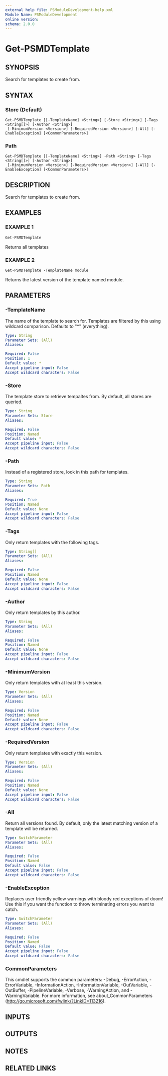 ```yaml
---
external help file: PSModuleDevelopment-help.xml
Module Name: PSModuleDevelopment
online version:
schema: 2.0.0
---
```


# Get-PSMDTemplate

## SYNOPSIS
Search for templates to create from.

## SYNTAX

### Store (Default)
```
Get-PSMDTemplate [[-TemplateName] <String>] [-Store <String>] [-Tags <String[]>] [-Author <String>]
 [-MinimumVersion <Version>] [-RequiredVersion <Version>] [-All] [-EnableException] [<CommonParameters>]
```

### Path
```
Get-PSMDTemplate [[-TemplateName] <String>] -Path <String> [-Tags <String[]>] [-Author <String>]
 [-MinimumVersion <Version>] [-RequiredVersion <Version>] [-All] [-EnableException] [<CommonParameters>]
```

## DESCRIPTION
Search for templates to create from.

## EXAMPLES

### EXAMPLE 1
```
Get-PSMDTemplate
```

Returns all templates

### EXAMPLE 2
```
Get-PSMDTemplate -TemplateName module
```

Returns the latest version of the template named module.

## PARAMETERS

### -TemplateName
The name of the template to search for.
Templates are filtered by this using wildcard comparison.
Defaults to "*" (everything).

```yaml
Type: String
Parameter Sets: (All)
Aliases:

Required: False
Position: 1
Default value: *
Accept pipeline input: False
Accept wildcard characters: False
```

### -Store
The template store to retrieve tempaltes from.
By default, all stores are queried.

```yaml
Type: String
Parameter Sets: Store
Aliases:

Required: False
Position: Named
Default value: *
Accept pipeline input: False
Accept wildcard characters: False
```

### -Path
Instead of a registered store, look in this path for templates.

```yaml
Type: String
Parameter Sets: Path
Aliases:

Required: True
Position: Named
Default value: None
Accept pipeline input: False
Accept wildcard characters: False
```

### -Tags
Only return templates with the following tags.

```yaml
Type: String[]
Parameter Sets: (All)
Aliases:

Required: False
Position: Named
Default value: None
Accept pipeline input: False
Accept wildcard characters: False
```

### -Author
Only return templates by this author.

```yaml
Type: String
Parameter Sets: (All)
Aliases:

Required: False
Position: Named
Default value: None
Accept pipeline input: False
Accept wildcard characters: False
```

### -MinimumVersion
Only return templates with at least this version.

```yaml
Type: Version
Parameter Sets: (All)
Aliases:

Required: False
Position: Named
Default value: None
Accept pipeline input: False
Accept wildcard characters: False
```

### -RequiredVersion
Only return templates with exactly this version.

```yaml
Type: Version
Parameter Sets: (All)
Aliases:

Required: False
Position: Named
Default value: None
Accept pipeline input: False
Accept wildcard characters: False
```

### -All
Return all versions found.
By default, only the latest matching version of a template will be returned.

```yaml
Type: SwitchParameter
Parameter Sets: (All)
Aliases:

Required: False
Position: Named
Default value: False
Accept pipeline input: False
Accept wildcard characters: False
```

### -EnableException
Replaces user friendly yellow warnings with bloody red exceptions of doom!
Use this if you want the function to throw terminating errors you want to catch.

```yaml
Type: SwitchParameter
Parameter Sets: (All)
Aliases:

Required: False
Position: Named
Default value: False
Accept pipeline input: False
Accept wildcard characters: False
```

### CommonParameters
This cmdlet supports the common parameters: -Debug, -ErrorAction, -ErrorVariable, -InformationAction, -InformationVariable, -OutVariable, -OutBuffer, -PipelineVariable, -Verbose, -WarningAction, and -WarningVariable.
For more information, see about_CommonParameters (http://go.microsoft.com/fwlink/?LinkID=113216).

## INPUTS

## OUTPUTS

## NOTES

## RELATED LINKS
